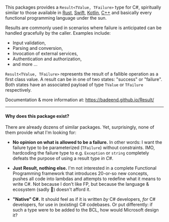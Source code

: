 This packages provides a `Result<TValue, TFailure>` type for C#, spiritually similar to those available in [Rust](https://doc.rust-lang.org/std/result/enum.Result.html), [Swift](https://developer.apple.com/documentation/swift/result), [Kotlin](https://kotlinlang.org/api/latest/jvm/stdlib/kotlin/-result/), [C++](https://en.cppreference.com/w/cpp/utility/expected) and basically every functional programming language under the sun.

Results are commonly used in scenarios where failure is anticipated can be handled gracefully by the caller. Examples include:
- Input validation,
- Parsing and conversion,
- Invocation of external services,
- Authentication and authorization,
- and more ...

`Result<TValue, TFailure>` represents the result of a fallible operation as a first class value. A result can be in one of two states: "success" or "failure". Both states have an associated payload of type `TValue` or `TFailure` respectively.

Documentation & more information at: https://badeend.github.io/Result/

---

#### Why does this package exist?

There are already dozens of similar packages. Yet, surprisingly, none of them provide what I'm looking for:

- **No opinion on what is allowed to be a failure.** In other words: I want the failure type to be parameterized (`TFailure`) without constraints. IMO, hardcoding the failure type to e.g. `Exception` or `string` completely defeats the purpose of using a result type _in C#_.

- **Just Result, nothing else.** I'm not interested in a complete Functional Programming framework that introduces 20-or-so new concepts, pushes all code into lambdas and attempts to redefine what it means to write C#. Not because I don't like FP, but because the language & ecosystem (sadly 🥲) doesn't afford it.

- **"Native" C#.** It should feel as if it is written _by_ C# developers, _for_ C# developers, for use in (existing) C# codebases. Or put differently: if such a type were to be added to the BCL, how would Microsoft design it?
